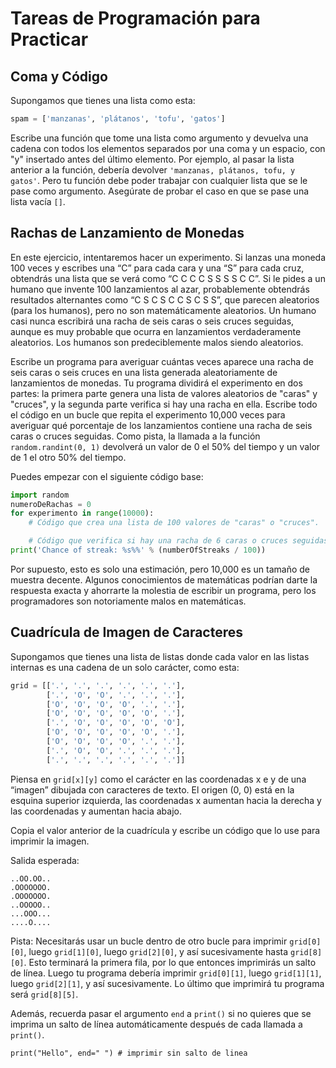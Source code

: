 
# Tareas de Programación para Practicar

## Coma y Código
Supongamos que tienes una lista como esta:

```python
spam = ['manzanas', 'plátanos', 'tofu', 'gatos']
```

Escribe una función que tome una lista como argumento y devuelva una cadena con todos los elementos separados por una coma y un espacio, con "y" insertado antes del último elemento. Por ejemplo, al pasar la lista anterior a la función, debería devolver `'manzanas, plátanos, tofu, y gatos'`. Pero tu función debe poder trabajar con cualquier lista que se le pase como argumento. Asegúrate de probar el caso en que se pase una lista vacía `[]`.

## Rachas de Lanzamiento de Monedas
En este ejercicio, intentaremos hacer un experimento. Si lanzas una moneda 100 veces y escribes una “C” para cada cara y una “S” para cada cruz, obtendrás una lista que se verá como “C C C C S S S S C C”. Si le pides a un humano que invente 100 lanzamientos al azar, probablemente obtendrás resultados alternantes como “C S C S C C S C S S”, que parecen aleatorios (para los humanos), pero no son matemáticamente aleatorios. Un humano casi nunca escribirá una racha de seis caras o seis cruces seguidas, aunque es muy probable que ocurra en lanzamientos verdaderamente aleatorios. Los humanos son predeciblemente malos siendo aleatorios.

Escribe un programa para averiguar cuántas veces aparece una racha de seis caras o seis cruces en una lista generada aleatoriamente de lanzamientos de monedas. Tu programa dividirá el experimento en dos partes: la primera parte genera una lista de valores aleatorios de "caras" y "cruces", y la segunda parte verifica si hay una racha en ella. Escribe todo el código en un bucle que repita el experimento 10,000 veces para averiguar qué porcentaje de los lanzamientos contiene una racha de seis caras o cruces seguidas. Como pista, la llamada a la función `random.randint(0, 1)` devolverá un valor de 0 el 50% del tiempo y un valor de 1 el otro 50% del tiempo.

Puedes empezar con el siguiente código base:

```python
import random
numeroDeRachas = 0
for experimento in range(10000):
    # Código que crea una lista de 100 valores de "caras" o "cruces".

    # Código que verifica si hay una racha de 6 caras o cruces seguidas.
print('Chance of streak: %s%%' % (numberOfStreaks / 100))
```

Por supuesto, esto es solo una estimación, pero 10,000 es un tamaño de muestra decente. Algunos conocimientos de matemáticas podrían darte la respuesta exacta y ahorrarte la molestia de escribir un programa, pero los programadores son notoriamente malos en matemáticas.

## Cuadrícula de Imagen de Caracteres
Supongamos que tienes una lista de listas donde cada valor en las listas internas es una cadena de un solo carácter, como esta:

```python
grid = [['.', '.', '.', '.', '.', '.'],
        ['.', 'O', 'O', '.', '.', '.'],
        ['O', 'O', 'O', 'O', '.', '.'],
        ['O', 'O', 'O', 'O', 'O', '.'],
        ['.', 'O', 'O', 'O', 'O', 'O'],
        ['O', 'O', 'O', 'O', 'O', '.'],
        ['O', 'O', 'O', 'O', '.', '.'],
        ['.', 'O', 'O', '.', '.', '.'],
        ['.', '.', '.', '.', '.', '.']]
```

Piensa en `grid[x][y]` como el carácter en las coordenadas x e y de una “imagen” dibujada con caracteres de texto. El origen (0, 0) está en la esquina superior izquierda, las coordenadas x aumentan hacia la derecha y las coordenadas y aumentan hacia abajo.

Copia el valor anterior de la cuadrícula y escribe un código que lo use para imprimir la imagen.

Salida esperada:

```
..OO.OO..
.OOOOOOO.
.OOOOOOO.
..OOOOO..
...OOO...
....O....
```

Pista: Necesitarás usar un bucle dentro de otro bucle para imprimir `grid[0][0]`, luego `grid[1][0]`, luego `grid[2][0]`, y así sucesivamente hasta `grid[8][0]`. Esto terminará la primera fila, por lo que entonces imprimirás un salto de línea. Luego tu programa debería imprimir `grid[0][1]`, luego `grid[1][1]`, luego `grid[2][1]`, y así sucesivamente. Lo último que imprimirá tu programa será `grid[8][5]`.

Además, recuerda pasar el argumento `end` a `print()` si no quieres que se imprima un salto de línea automáticamente después de cada llamada a `print()`.

```python3
print("Hello", end=" ") # imprimir sin salto de linea
```
